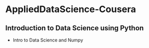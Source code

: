 # AppliedDataScience-Cousera

## Introduction to Data Science using Python
* Intro to Data Science and Numpy
